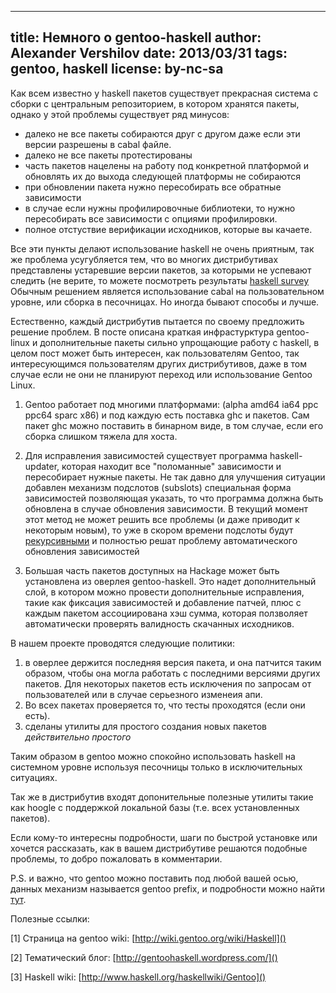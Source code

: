 ----
title: Немного о gentoo-haskell 
author: Alexander Vershilov
date: 2013/03/31
tags: gentoo, haskell
license: by-nc-sa
----

Как всем известно у haskell пакетов существует прекрасная система с 
сборки с центральным репозиторием, в котором хранятся пакеты, однако
у этой проблемы существует ряд минусов:

  * далеко не все пакеты собираются друг с другом даже если эти версии 
    разрешены в cabal файле.
  * далеко не все пакеты протестированы
  * часть пакетов нацелены на работу под конкретной платформой и 
  обновлять их до выхода следующей платформы не собираются
  * при обновлении пакета нужно пересобирать все обратные зависимости
  * в случае если нужны профилировочные библиотеки, то нужно пересобирать
  все зависимости с опциями профилировки.
  * полное отстуствие верификации исходников, которые вы качаете.

Все эти пункты делают использование haskell не очень приятным, так же
проблема усугубляется тем, что во многих дистрибутивах представлены 
устаревшие версии пакетов, за которыми не успевают следить (не верите, то
можете посмотреть результаты [haskell survey](https://docs.google.com/forms/d/1y5WtrCB7O9-jb-2Mzo1MtkToh4O6oY2oBXGkc_Q-cy0/viewanalytics )
Обычным решением является использование cabal на пользовательном уровне, 
или сборка в песочницах. Но иногда бывают способы и лучше.

Естественно, каждый дистрибутив пытается по своему предложить решение проблем.
В посте описана краткая инфрастурктура gentoo-linux и дополнительные пакеты
сильно упрощающие работу с haskell, в целом пост может быть интересен, как 
пользователям Gentoo, так интересующимся пользователям других дистрибутивов,
даже в том случае если не они не планируют переход или использование Gentoo Linux.

1. Gentoo работает под многими платформами: (alpha amd64 ia64 ppc ppc64 sparc x86) 
и под каждую есть поставка ghc и пакетов. Сам пакет ghc можно поставить в бинарном
виде, в том случае, если его сборка слишком тяжела для хоста.

2. Для исправления зависимостей существует программа haskell-updater, которая 
находит все "поломанные" зависимости и пересобирает нужные пакеты. Не так давно для
улучшения ситуации добавлен механизм подслотов (subslots) специальная форма зависимостей 
позволяющая указать, то что программа должна быть обновлена в случае обновления зависимости. 
В текущий момент этот метод не может решить все проблемы (и даже приводит к некоторым новым), 
то уже в скором времени подслоты будут [рекурсивными](https://bugs.gentoo.org/show_bug.cgi?id=449094 )
и полностью решат проблему
автоматического обновления зависимостей 

3. Большая часть пакетов доступных на Hackage может быть установлена из оверлея gentoo-haskell.
Это надет дополнительный слой, в котором можно провести дополнительные исправления,
такие как фиксация зависимостей и добавление патчей, плюс с каждым пакетом ассоциирована
хэш сумма, которая ползволяет автоматически проверять валидность скачанных исходников.


В нашем проекте проводятся следующие политики:

  1. в оверлее держится последняя версия пакета, и она патчится таким образом,
    чтобы она могла работать с последними версиями других пакетов. Для некоторых 
    пакетов есть исключения по запросам от пользователей или в случае серьезного
    изменеия апи.
  2. Во всех пакетах проверяется то, что тесты проходятся (если они есть).
  3. сделаны утилиты для простого создания новых пакетов _действительно простого_

Таким образом в gentoo можно спокойно использовать haskell на системном уровне 
используя песочницы только в исключительных ситуациях.

Так же в дистрибутив входят допонительные полезные утилиты такие как hoogle с
поддержкой локальной базы (т.е. всех установленных пакетов).

Если кому-то интересны подробности, шаги по быстрой установке или хочется рассказать,
как в вашем дистрибутиве решаются подобные проблемы, то добро пожаловать в комментарии.

P.S. и важно, что gentoo можно поставить под любой вашей осью, данных механизм
называется gentoo prefix, и подробности можно найти [тут](http://www.gentoo.org/proj/en/gentoo-alt/prefix/).

Полезные ссылки:

[1] Страница на gentoo wiki: [http://wiki.gentoo.org/wiki/Haskell]()

[2] Тематический блог: [http://gentoohaskell.wordpress.com/]()

[3] Haskell wiki: [http://www.haskell.org/haskellwiki/Gentoo]()
